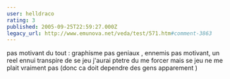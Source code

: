 ```yaml
---
user: helldraco
rating: 3
published: 2005-09-25T22:59:27.000Z
legacy_url: http://www.emunova.net/veda/test/571.htm#comment-3863
---
```

pas motivant du tout :
graphisme pas geniaux , ennemis pas motivant, un reel ennui transpire de se jeu 
j'aurai ptetre du me forcer mais se jeu ne me plait vraiment pas (donc ca doit dependre des gens apparement )